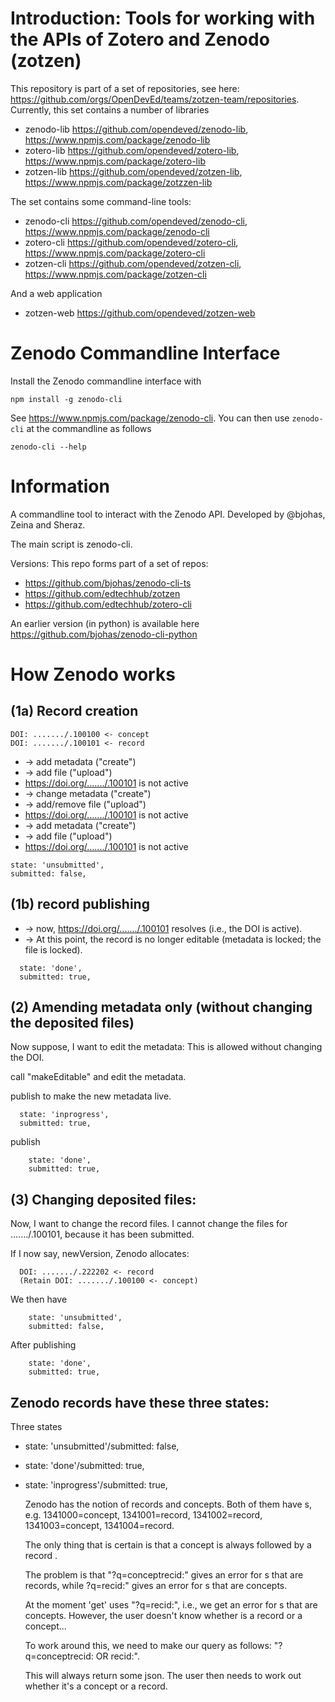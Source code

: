 # Introduction: Tools for working with the APIs of Zotero and Zenodo (zotzen)

This repository is part of a set of repositories, see here: https://github.com/orgs/OpenDevEd/teams/zotzen-team/repositories. Currently, this set contains a number of libraries
- zenodo-lib https://github.com/opendeved/zenodo-lib, https://www.npmjs.com/package/zenodo-lib
- zotero-lib https://github.com/opendeved/zotero-lib, https://www.npmjs.com/package/zotero-lib
- zotzen-lib https://github.com/opendeved/zotzen-lib, https://www.npmjs.com/package/zotzzen-lib

The set contains some command-line tools:
- zenodo-cli https://github.com/opendeved/zenodo-cli, https://www.npmjs.com/package/zenodo-cli
- zotero-cli  https://github.com/opendeved/zotero-cli, https://www.npmjs.com/package/zotero-cli
- zotzen-cli  https://github.com/opendeved/zotzen-cli, https://www.npmjs.com/package/zotzen-cli

And a web application
- zotzen-web https://github.com/opendeved/zotzen-web

# Zenodo Commandline Interface

Install the Zenodo commandline interface with
```
npm install -g zenodo-cli
```
See https://www.npmjs.com/package/zenodo-cli. You can then use `zenodo-cli` at the commandline as follows
```
zenodo-cli --help
```


# Information

A commandline tool to interact with the Zenodo API. Developed by @bjohas, Zeina and Sheraz.

The main script is zenodo-cli.

Versions:
This repo forms part of a set of repos:

- https://github.com/bjohas/zenodo-cli-ts
- https://github.com/edtechhub/zotzen
- https://github.com/edtechhub/zotero-cli

An earlier version (in python) is available here https://github.com/bjohas/zenodo-cli-python

# How Zenodo works

##  (1a) Record creation
  
  ```
  DOI: ......./.100100 <- concept
  DOI: ......./.100101 <- record
  ```
  - -> add metadata ("create")
  - -> add file ("upload")
  - https://doi.org/......./.100101 is not active
  - -> change metadata ("create")
  - -> add/remove file ("upload")
  - https://doi.org/......./.100101 is not active
  - -> add metadata ("create")
  - -> add file ("upload")
  - https://doi.org/......./.100101 is not active

```  
state: 'unsubmitted',
submitted: false,
```  
##  (1b) record publishing
  - -> now, https://doi.org/......./.100101 resolves (i.e., the DOI is active).
  - -> At this point, the record is no longer editable (metadata is locked; the file is locked).
  
  ```
    state: 'done',
    submitted: true,
```

## (2) Amending metadata only (without changing the deposited files)

 Now suppose, I want to edit the metadata: This is allowed without changing the DOI. 

 call "makeEditable" and edit the metadata.

 publish to make the new metadata live.

```  
  state: 'inprogress',
  submitted: true,
```

publish 

```
    state: 'done',
    submitted: true,
```


##  (3) Changing deposited files:

  Now, I want to change the record files. I cannot change the files for ......./.100101, because it has been submitted.

  If I now say, newVersion, Zenodo allocates:

```
  DOI: ......./.222202 <- record
  (Retain DOI: ......./.100100 <- concept)
```
We then have
```
    state: 'unsubmitted',
    submitted: false,
```
After publishing
```
    state: 'done',
    submitted: true,
```  

## Zenodo records have these three states:
Three states
- state: 'unsubmitted'/submitted: false,
- state: 'done'/submitted: true,
- state: 'inprogress'/submitted: true,


  
  Zenodo has the notion of records and concepts. Both of them have <ID>s, e.g. 1341000=concept, 1341001=record, 1341002=record, 1341003=concept, 1341004=record.
  
  The only thing that is certain is that a concept <ID> is always followed by a record <ID>.
  
  The problem is that "?q=conceptrecid:<ID>" gives an error for <ID>s that are records, while ?q=recid:<ID>" gives an error for <ID>s that are concepts.
  
  At the moment 'get' uses "?q=recid:<ID>", i.e., we get an error for <ID>s that are concepts. However, the user doesn't know whether <ID> is a record or a concept...
  
  To work around this, we need to make our query as follows:
  "?q=conceptrecid:<ID> OR recid:<ID>".
  
  This will always return some json. The user then needs to work out whether it's a concept or a record.
  
